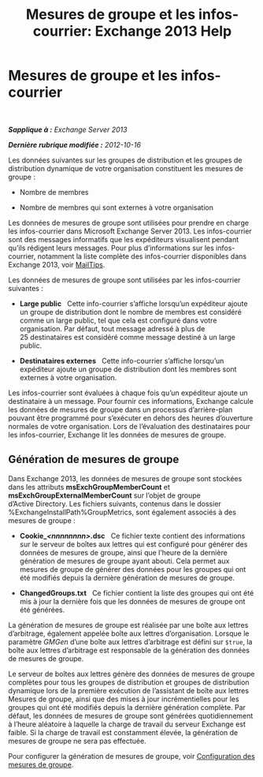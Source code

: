 ﻿---
title: 'Mesures de groupe et les infos-courrier: Exchange 2013 Help'
TOCTitle: Mesures de groupe et les infos-courrier
ms:assetid: 74a55072-4ba9-45bb-a18f-41afbf3de30b
ms:mtpsurl: https://technet.microsoft.com/fr-fr/library/JJ674302(v=EXCHG.150)
ms:contentKeyID: 50478466
ms.date: 05/23/2018
mtps_version: v=EXCHG.150
ms.translationtype: MT
---

# Mesures de groupe et les infos-courrier

 

_**Sapplique à :** Exchange Server 2013_

_**Dernière rubrique modifiée :** 2012-10-16_

Les données suivantes sur les groupes de distribution et les groupes de distribution dynamique de votre organisation constituent les mesures de groupe :

  - Nombre de membres

  - Nombre de membres qui sont externes à votre organisation

Les données de mesures de groupe sont utilisées pour prendre en charge les infos-courrier dans Microsoft Exchange Server 2013. Les infos-courrier sont des messages informatifs que les expéditeurs visualisent pendant qu’ils rédigent leurs messages. Pour plus d’informations sur les infos-courrier, notamment la liste complète des infos-courrier disponibles dans Exchange 2013, voir [MailTips](https://docs.microsoft.com/fr-fr/exchange/clients-and-mobile-in-exchange-online/mailtips/mailtips).

Les données de mesures de groupe sont utilisées par les infos-courrier suivantes :

  - **Large public**   Cette info-courrier s’affiche lorsqu’un expéditeur ajoute un groupe de distribution dont le nombre de membres est considéré comme un large public, tel que cela est configuré dans votre organisation. Par défaut, tout message adressé à plus de 25 destinataires est considéré comme message destiné à un large public.

  - **Destinataires externes**   Cette info-courrier s’affiche lorsqu’un expéditeur ajoute un groupe de distribution dont les membres sont externes à votre organisation.

Les infos-courrier sont évaluées à chaque fois qu’un expéditeur ajoute un destinataire à un message. Pour fournir ces informations, Exchange calcule les données de mesures de groupe dans un processus d’arrière-plan pouvant être programmé pour s’exécuter en dehors des heures d’ouverture normales de votre organisation. Lors de l’évaluation des destinataires pour les infos-courrier, Exchange lit les données de mesures de groupe.

## Génération de mesures de groupe

Dans Exchange 2013, les données de mesures de groupe sont stockées dans les attributs **msExchGroupMemberCount** et **msExchGroupExternalMemberCount** sur l’objet de groupe d’Active Directory. Les fichiers suivants, contenus dans le dossier %ExchangeInstallPath%GroupMetrics, sont également associés à des mesures de groupe :

  - **Cookie\_*\<nnnnnnnn\>*.dsc**   Ce fichier texte contient des informations sur le serveur de boîtes aux lettres qui est configuré pour générer des données de mesures de groupe, ainsi que l’heure de la dernière génération de mesures de groupe ayant abouti. Cela permet aux mesures de groupe de générer des données pour les groupes qui ont été modifiés depuis la dernière génération de mesures de groupe.

  - **ChangedGroups.txt**   Ce fichier contient la liste des groupes qui ont été mis à jour la dernière fois que les données de mesures de groupe ont été générées.

La génération de mesures de groupe est réalisée par une boîte aux lettres d’arbitrage, également appelée boîte aux lettres d’organisation. Lorsque le paramètre *GMGen* d’une boîte aux lettres d’arbitrage est défini sur `$true`, la boîte aux lettres d’arbitrage est responsable de la génération des données de mesures de groupe.

Le serveur de boîtes aux lettres génère des données de mesures de groupe complètes pour tous les groupes de distribution et groupes de distribution dynamique lors de la première exécution de l’assistant de boîte aux lettres Mesures de groupe, ainsi que des mises à jour incrémentielles pour les groupes qui ont été modifiés depuis la dernière génération complète. Par défaut, les données de mesures de groupe sont générées quotidiennement à l’heure aléatoire à laquelle la charge de travail du serveur Exchange est faible. Si la charge de travail est constamment élevée, la génération de mesures de groupe ne sera pas effectuée.

Pour configurer la génération de mesures de groupe, voir [Configuration des mesures de groupe](configure-group-metrics-exchange-2013-help.md).


